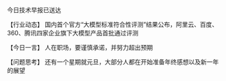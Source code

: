今日技术早报已送达

【行业动态】
国内首个官方“大模型标准符合性评测”结果公布，阿里云、百度、360、腾讯四家企业旗下大模型产品首批通过评测

【今日一言】
人在职场，要谨慎承诺，并努力超出预期

【问题思考】
还有一个星期就元旦，大部分人都在开始准备年终感想以及新一年的展望